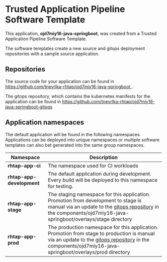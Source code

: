 # Trusted Application Pipeline Software Template

This application, **ojd7miy16-java-springboot**, was created from a Trusted Application Pipeline Software Template.

The software templates create a new source and gitops deployment repositories with a sample source application. 

## Repositories

The source code for your application can be found in [https://github.com/tnevrlka-rhtap/ojd7miy16-java-springboot ](https://github.com/tnevrlka-rhtap/ojd7miy16-java-springboot ).
 
The gitops repository, which contains the kubernetes manifests for the application can be found in 
[https://github.com/tnevrlka-rhtap/ojd7miy16-java-springboot-gitops ](https://github.com/tnevrlka-rhtap/ojd7miy16-java-springboot-gitops ) 

## Application namespaces 

The default application will be found in the following namespaces. Applications can be deployed into unique namespaces or multiple software templates can also bet generated into the same group namespaces.  

|  Namespace   |  Description   |  
| -------- | -------- |
| **rhtap-app-ci** | The namespace used for CI workloads |
| **rhtap-app-development** | The default application during development. Every build will be deployed to this namespace for testing. |
| **rhtap-app-stage** | The staging namespace for this application. Promotion from development to stage is manual via an update to the [gitops repository](https://github.com/tnevrlka-rhtap/ojd7miy16-java-springboot-gitops ) in the components/ojd7miy16-java-springboot/overlays/stage directory |
| **rhtap-app-prod** | The production namespace for this application. Promotion from stage to production is manual via an update to the [gitops repository](https://github.com/tnevrlka-rhtap/ojd7miy16-java-springboot-gitops ) in the components/ojd7miy16-java-springboot/overlays/prod directory |